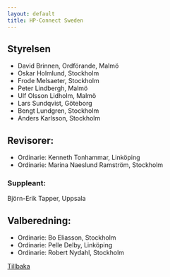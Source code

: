 ```yaml
---
layout: default
title: HP-Connect Sweden
---
```


## Styrelsen
* David Brinnen, Ordförande, Malmö
* Oskar Holmlund, Stockholm
* Frode Melsaeter, Stockholm
* Peter Lindbergh, Malmö
* Ulf Olsson Lidholm, Malmö
* Lars Sundqvist, Göteborg
* Bengt Lundgren, Stockholm
* Anders Karlsson, Stockholm

## Revisorer:
* Ordinarie:     Kenneth Tonhammar, Linköping
* Ordinarie:     Marina Naeslund Ramström, Stockholm

### Suppleant:    
Björn-Erik Tapper, Uppsala

## Valberedning:
* Ordinarie:     Bo Eliasson, Stockholm
* Ordinarie:    Pelle Delby, Linköping
* Ordinarie:    Robert Nydahl, Stockholm

[Tillbaka](./)
